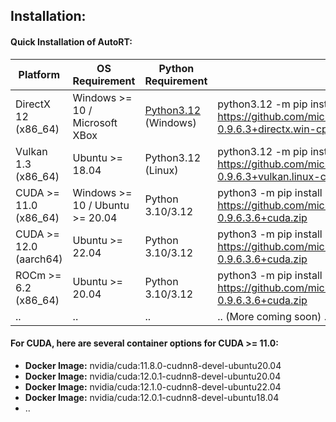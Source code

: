 ## Installation:

#### Quick Installation of AutoRT:

| Platform | OS Requirement | Python Requirement | Download Link |
| --- | --- | --- | --- |
| DirectX 12 (x86_64) | Windows >= 10 / Microsoft XBox | [Python3.12](https://www.python.org/ftp/python/3.12.0/python-3.12.0-amd64.exe) (Windows) | python3.12 -m pip install -U --no-build-isolation https://github.com/microsoft/antares/releases/download/v0.9.6/autort-0.9.6.3+directx.win-cp312-cp312-win_amd64.whl |
| Vulkan 1.3 (x86_64) | Ubuntu >= 18.04  | Python3.12 (Linux) | python3.12 -m pip install -U --no-build-isolation https://github.com/microsoft/antares/releases/download/v0.9.6/autort-0.9.6.3+vulkan.linux-cp312-cp312-manylinux1_x86_64.whl |
| CUDA >= 11.0 (x86_64) | Windows >= 10 / Ubuntu >= 20.04 | Python 3.10/3.12 | python3 -m pip install -U --no-build-isolation https://github.com/microsoft/antares/releases/download/v0.9.6/autort-0.9.6.3.6+cuda.zip |
| CUDA >= 12.0 (aarch64) | Ubuntu >= 22.04 | Python 3.10/3.12 | python3 -m pip install -U --no-build-isolation https://github.com/microsoft/antares/releases/download/v0.9.6/autort-0.9.6.3.6+cuda.zip |
| ROCm >= 6.2 (x86_64) | Ubuntu >= 20.04 | Python 3.10/3.12 | python3 -m pip install -U --no-build-isolation https://github.com/microsoft/antares/releases/download/v0.9.6/autort-0.9.6.3.6+cuda.zip |
| .. | .. | .. | .. (More coming soon) .. |

#### For CUDA, here are several container options for CUDA >= 11.0:

 * **Docker Image:** nvidia/cuda:11.8.0-cudnn8-devel-ubuntu20.04
 * **Docker Image:** nvidia/cuda:12.0.1-cudnn8-devel-ubuntu20.04
 * **Docker Image:** nvidia/cuda:12.1.0-cudnn8-devel-ubuntu22.04
 * **Docker Image:** nvidia/cuda:12.0.1-cudnn8-devel-ubuntu18.04
 * ..

